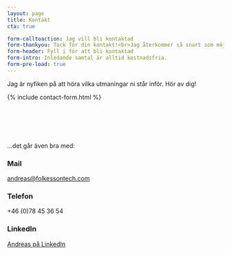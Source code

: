 ```yaml
---
layout: page
title: Kontakt
cta: true

form-calltoaction: Jag vill bli kontaktad
form-thankyou: Tack för din kontakt!<br>Jag återkommer så snart som möjligt.
form-header: Fyll i för att bli kontaktad
form-intro: Inledande samtal är alltid kostnadsfria.
form-pre-load: true
---
```


Jag är nyfiken på att höra vilka utmaningar ni står inför. Hör av dig!

{% include contact-form.html %}

<br><br>
<br><br>


...det går även bra med:
### Mail
andreas@folkessontech.com

### Telefon
+46 (0)78 45 36 54

### LinkedIn
[Andreas på LinkedIn](https://www.linkedin.com/in/folkesson-andreas/)
